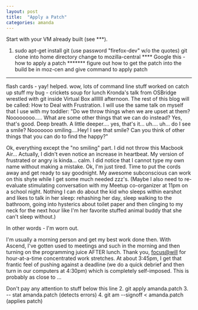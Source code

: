 ```yaml
---
layout: post
title:  "Apply a Patch"
categories: amanda
---
```


Start with your VM already built (see ***).

1. sudo apt-get install git (use password "firefox-dev" w/o the quotes)
git clone into home directory
change to mozilla-central
****  Google this - how to apply a patch *******
figure out how to get the patch into the build
be in moz-cen and give command to apply patch

********
flash cards - yay!  helped.  wow, lots of command line stuff
worked on catch up stuff
my bug - crickets
soup for lunch
Kronda's talk from OSBridge
wrestled with git inside Virtual Box alllllll afternoon.
The rest of this blog will be called:  How to Deal with Frustration.
I will use the same talk on myself that I use with my toddler: "Do we throw things when we are upset at them?  Noooooooo..... What are some other things that we can do instead?  Yes, that's good.  Deep breath.  A little deeper.... yes, that's it... uh.... uh... do I see a smile?  Nooooooo smiling....Hey!  I see that smile?  Can you think of other things that you can do to find the happy?"

Ok, everything except the "no smiling" part.  I did not throw this Macbook Air... Actually, I didn't even notice an increase in heartbeat.  My version of frustrated or angry is kinda... calm.
I did notice that I cannot type my own name without making a mistake.  Ok, I'm just tired.  Time to put the cords away and get ready to say goodnight.  My awesome subconscious can work on this shyte while I get some much needed zzz's.
(Maybe I also need to re-evaluate stimulating conversation with my Meetup co-organizer at 11pm on a school night.  Nothing I can do about the kid who sleeps within earshot and likes to talk in her sleep: rehashing her day, sleep walking to the bathroom, going into hysterics about toilet paper and then clinging to my neck for the next hour like I'm her favorite stuffed animal buddy that she can't sleep without.)

In other words - I'm worn out.

I'm usually a morning person and get my best work done then.  With Ascend, I've gotten used to meetings and such in the morning and then turning on the programming juice AFTER lunch.  Thank you, [focus@will](https://www.focusatwill.com) for hour-at-a-time concentrated work stretches.  At about 3:45pm, I get that frantic feel of pushing against a deadline (we do a quick debrief and then turn in our computers at 4:30pm) which is completely self-imposed.  This is probably as close to ... 

Don't pay any attention to stuff below this line
2.  git apply amanda.patch
3. -- stat amanda.patch  (detects errors)
4. git am --signoff < amanda.patch (applies patch)
